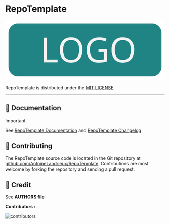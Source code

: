 
# RepoTemplate

![RepoTemplate](resources/github/logo.svg)

RepoTemplate is distributed under the [MIT LICENSE](LICENSE).

---

## 📖 Documentation

> [!IMPORTANT]  
> See [RepoTemplate Documentation](doc/documentation.md) and [RepoTemplate Changelog](CHANGELOG)

## 🤲 Contributing

The RepoTemplate source code is located in the Git repository at [github.com/AntoineLandrieux/RepoTemplate](https://github.com/AntoineLandrieux/RepoTemplate/).
Contributions are most welcome by forking the repository and sending a pull request.

## 📜 Credit

See **[AUTHORS file](AUTHORS)**

**Contributors :**

![contributors](https://contrib.rocks/image?repo=AntoineLandrieux/RepoTemplate)
